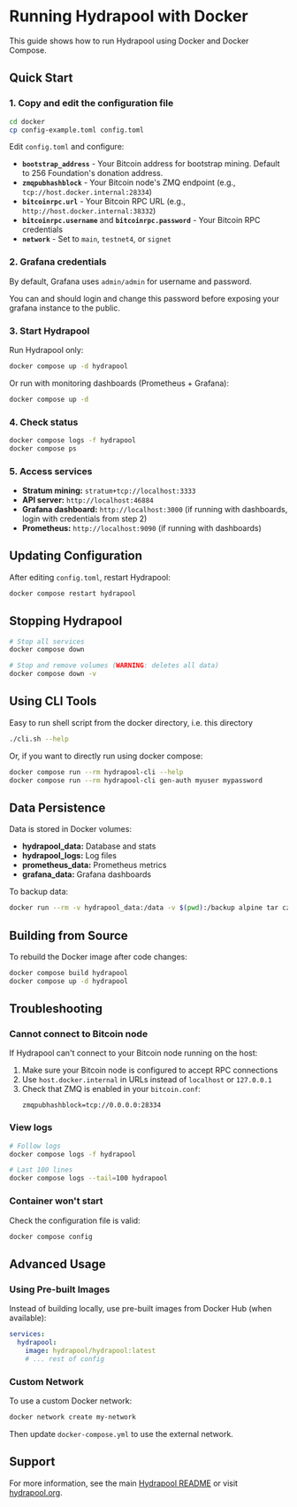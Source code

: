 # Running Hydrapool with Docker

This guide shows how to run Hydrapool using Docker and Docker Compose.

## Quick Start

### 1. Copy and edit the configuration file

```bash
cd docker
cp config-example.toml config.toml
```

Edit `config.toml` and configure:
- **`bootstrap_address`** - Your Bitcoin address for bootstrap mining. Default to 256 Foundation's donation address.
- **`zmqpubhashblock`** - Your Bitcoin node's ZMQ endpoint (e.g., `tcp://host.docker.internal:28334`)
- **`bitcoinrpc.url`** - Your Bitcoin RPC URL (e.g., `http://host.docker.internal:38332`)
- **`bitcoinrpc.username`** and **`bitcoinrpc.password`** - Your Bitcoin RPC credentials
- **`network`** - Set to `main`, `testnet4`, or `signet`

### 2. Grafana credentials

By default, Grafana uses `admin/admin` for username and password.

You can and should login and change this password before exposing your
grafana instance to the public.

### 3. Start Hydrapool

Run Hydrapool only:
```bash
docker compose up -d hydrapool
```

Or run with monitoring dashboards (Prometheus + Grafana):
```bash
docker compose up -d
```

### 4. Check status

```bash
docker compose logs -f hydrapool
docker compose ps
```

### 5. Access services

- **Stratum mining:** `stratum+tcp://localhost:3333`
- **API server:** `http://localhost:46884`
- **Grafana dashboard:** `http://localhost:3000` (if running with dashboards, login with credentials from step 2)
- **Prometheus:** `http://localhost:9090` (if running with dashboards)

## Updating Configuration

After editing `config.toml`, restart Hydrapool:

```bash
docker compose restart hydrapool
```

## Stopping Hydrapool

```bash
# Stop all services
docker compose down

# Stop and remove volumes (WARNING: deletes all data)
docker compose down -v
```

## Using CLI Tools

Easy to run shell script from the docker directory, i.e. this directory

```bash
./cli.sh --help
```

Or, if you want to directly run using docker compose:

```bash
docker compose run --rm hydrapool-cli --help
docker compose run --rm hydrapool-cli gen-auth myuser mypassword
```

## Data Persistence

Data is stored in Docker volumes:
- **hydrapool_data:** Database and stats
- **hydrapool_logs:** Log files
- **prometheus_data:** Prometheus metrics
- **grafana_data:** Grafana dashboards

To backup data:
```bash
docker run --rm -v hydrapool_data:/data -v $(pwd):/backup alpine tar czf /backup/hydrapool-backup.tar.gz /data
```

## Building from Source

To rebuild the Docker image after code changes:

```bash
docker compose build hydrapool
docker compose up -d hydrapool
```

## Troubleshooting

### Cannot connect to Bitcoin node

If Hydrapool can't connect to your Bitcoin node running on the host:

1. Make sure your Bitcoin node is configured to accept RPC connections
2. Use `host.docker.internal` in URLs instead of `localhost` or `127.0.0.1`
3. Check that ZMQ is enabled in your `bitcoin.conf`:
   ```
   zmqpubhashblock=tcp://0.0.0.0:28334
   ```

### View logs

```bash
# Follow logs
docker compose logs -f hydrapool

# Last 100 lines
docker compose logs --tail=100 hydrapool
```

### Container won't start

Check the configuration file is valid:
```bash
docker compose config
```

## Advanced Usage

### Using Pre-built Images

Instead of building locally, use pre-built images from Docker Hub (when available):

```yaml
services:
  hydrapool:
    image: hydrapool/hydrapool:latest
    # ... rest of config
```

### Custom Network

To use a custom Docker network:

```bash
docker network create my-network
```

Then update `docker-compose.yml` to use the external network.

## Support

For more information, see the main [Hydrapool README](../README.md) or visit [hydrapool.org](https://hydrapool.org).
